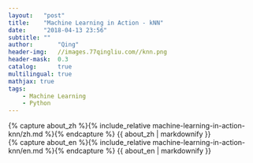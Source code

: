 ```yaml
---
layout:   "post"
title:    "Machine Learning in Action - kNN"
date:     "2018-04-13 23:56"
subtitle: ""
author:       "Qing"
header-img:   //images.77qingliu.com//knn.png
header-mask:  0.3
catalog:      true
multilingual: true
mathjax: true
tags:
    - Machine Learning
    - Python
---
```

<!-- Chinese Version -->
<div class="zh post-container">
    {% capture about_zh %}{% include_relative machine-learning-in-action-knn/zh.md %}{% endcapture %}
    {{ about_zh | markdownify }}
</div>

<!-- English Version -->
<div class="en post-container">
    {% capture about_en %}{% include_relative machine-learning-in-action-knn/en.md %}{% endcapture %}
    {{ about_en | markdownify }}
</div>
